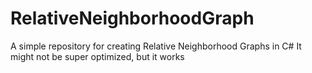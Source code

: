 # RelativeNeighborhoodGraph
A simple repository for creating Relative Neighborhood Graphs in C#
It might not be super optimized, but it works